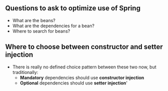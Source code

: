 ## Questions to ask to optimize use of Spring

- What are the beans?
- What are the dependencies for a bean?
- Where to search for beans?
 
## Where to choose between constructor and setter injection
- There is really no defined choice pattern between these two now, but traditionally:
  - **Mandatory** dependencies should use **constructor injection**
  - **Optional** dependencies should use **setter injection**'

